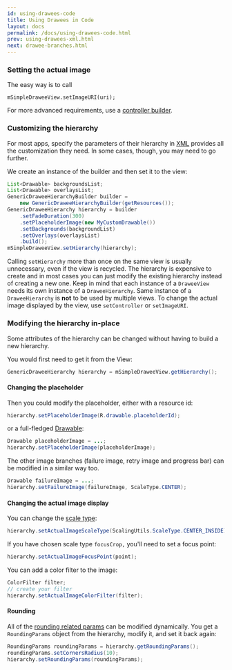 ```yaml
---
id: using-drawees-code
title: Using Drawees in Code
layout: docs
permalink: /docs/using-drawees-code.html
prev: using-drawees-xml.html
next: drawee-branches.html
---
```


### Setting the actual image

The easy way is to call

```
mSimpleDraweeView.setImageURI(uri);
```

For more advanced requirements, use a [controller builder](using-controllerbuilder.html).

### Customizing the hierarchy

For most apps, specify the parameters of their hierarchy in [XML](using-drawees-xml.html) provides all the customization they need. In some cases, though, you may need to go further.

We create an instance of the builder and then set it to the view:

```java
List<Drawable> backgroundsList;
List<Drawable> overlaysList;
GenericDraweeHierarchyBuilder builder =
    new GenericDraweeHierarchyBuilder(getResources());
GenericDraweeHierarchy hierarchy = builder
    .setFadeDuration(300)
    .setPlaceholderImage(new MyCustomDrawable())
    .setBackgrounds(backgroundList)
    .setOverlays(overlaysList)
    .build();
mSimpleDraweeView.setHierarchy(hierarchy);
```

Calling `setHierarchy` more than once on the same view is usually unnecessary, even if the view is recycled. The hierarchy is expensive to create and in most cases you can just modify the existing hierarchy instead of creating a new one. Keep in mind that each instance of a `DraweeView` needs its own instance of a `DraweeHierarchy`. Same instance of a `DraweeHierarchy` is **not** to be used by multiple views.
To change the actual image displayed by the view, use `setController` or `setImageURI`.

### Modifying the hierarchy in-place

Some attributes of the hierarchy can be changed without having to build a new hierarchy.

You would first need to get it from the View:

```java
GenericDraweeHierarchy hierarchy = mSimpleDraweeView.getHierarchy();
```

<a name="change_placeholder"></a>

#### Changing the placeholder

Then you could modify the placeholder, either with a resource id:

```java
hierarchy.setPlaceholderImage(R.drawable.placeholderId);
```

 or a full-fledged [Drawable](http://developer.android.com/reference/android/graphics/drawable/Drawable.html):

```java
Drawable placeholderImage = ...;
hierarchy.setPlaceholderImage(placeholderImage);
```

The other image branches (failure image, retry image and progress bar) can be modified in a similar way too.

```java
Drawable failureImage = ...;
hierarchy.setFailureImage(failureImage, ScaleType.CENTER);
```

#### Changing the actual image display

You can change the [scale type](scaling.html):

```java
hierarchy.setActualImageScaleType(ScalingUtils.ScaleType.CENTER_INSIDE);
```

If you have chosen scale type `focusCrop,` you'll need to set a focus point:

```java
hierarchy.setActualImageFocusPoint(point);
```

You can add a color filter to the image:

```java
ColorFilter filter;
// create your filter
hierarchy.setActualImageColorFilter(filter);
```

#### Rounding

All of the [rounding related params](rounded-corners-and-circles.html) can be modified dynamically. You get a `RoundingParams` object from the hierarchy, modify it, and set it back again:

```java
RoundingParams roundingParams = hierarchy.getRoundingParams();
roundingParams.setCornersRadius(10);
hierarchy.setRoundingParams(roundingParams);
```
